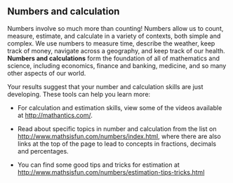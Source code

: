 ## Numbers and calculation

Numbers involve so much more than counting! Numbers allow us to count, measure, estimate, and calculate in a variety of contexts, both simple and complex. We use numbers to measure time, describe the weather, keep track of money, navigate across a geography, and keep track of our health.  **Numbers and calculations** form the foundation of all of mathematics and science, including economics, finance and banking, medicine, and so many other aspects of our world. 

Your results suggest that your number and calculation skills are just developing. These tools can help you learn more:

* For calculation and estimation skills, view some of the videos available at http://mathantics.com/. 

* Read about specific topics in number and calculation from the list on http://www.mathsisfun.com/numbers/index.html, where there are also links at the top of the page to lead to concepts in fractions, decimals and percentages. 

* You can find some good tips and tricks for estimation at http://www.mathsisfun.com/numbers/estimation-tips-tricks.html
